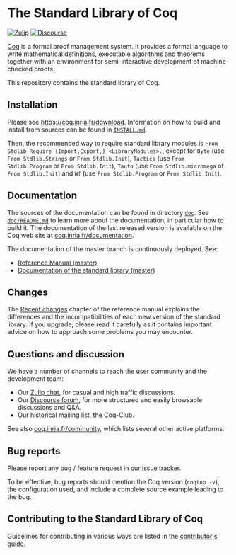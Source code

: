 # The Standard Library of Coq

[![Zulip][zulip-badge]][zulip-link]
[![Discourse][discourse-badge]][discourse-link]

[discourse-badge]: https://img.shields.io/badge/Discourse-forum-informational.svg
[discourse-link]: https://coq.discourse.group/

[zulip-badge]: https://img.shields.io/badge/Zulip-chat-informational.svg
[zulip-link]: https://coq.zulipchat.com/

[Coq](https://coq.inria.fr) is a formal proof management system. It provides a formal language to write
mathematical definitions, executable algorithms and theorems together with an
environment for semi-interactive development of machine-checked proofs.

This repository contains the standard library of Coq.

## Installation

Please see https://coq.inria.fr/download.
Information on how to build and install from sources can be found in
[`INSTALL.md`](INSTALL.md).

Then, the recommended way to require standard library modules is `From
Stdlib Require {Import,Export,} <LibraryModules>.`, except for `Byte`
(use `From Stdlib.Strings` or `From Stdlib.Init`), `Tactics` (use
`From Stdlib.Program` or `From Stdlib.Init`), `Tauto` (use `From
Stdlib.micromega` of `From Stdlib.Init`) and `Wf` (use `From
Stdlib.Program` or `From Stdlib.Init`).

## Documentation

The sources of the documentation can be found in directory [`doc`](doc).
See [`doc/README.md`](/doc/README.md) to learn more about the documentation,
in particular how to build it. The
documentation of the last released version is available on the Coq
web site at [coq.inria.fr/documentation](http://coq.inria.fr/documentation).

The documentation of the master branch is continuously deployed.  See:
- [Reference Manual (master)][refman-master]
- [Documentation of the standard library (master)][stdlib-master]

[refman-master]: https://coq.github.io/doc/master/refman/
[stdlib-master]: https://coq.github.io/doc/master/stdlib/

## Changes

The [Recent
changes](https://coq.github.io/doc/master/refman/changes.html) chapter
of the reference manual explains the differences and the
incompatibilities of each new version of the standard library. If you upgrade,
please read it carefully as it contains important advice on how to
approach some problems you may encounter.

## Questions and discussion

We have a number of channels to reach the user community and the
development team:

- Our [Zulip chat][zulip-link], for casual and high traffic discussions.
- Our [Discourse forum][discourse-link], for more structured and easily browsable discussions and Q&A.
- Our historical mailing list, the [Coq-Club](https://sympa.inria.fr/sympa/info/coq-club).

See also [coq.inria.fr/community](https://coq.inria.fr/community.html), which
lists several other active platforms.

## Bug reports

Please report any bug / feature request in [our issue tracker](https://github.com/coq-community/stdlib/issues).

To be effective, bug reports should mention
the Coq version (`coqtop -v`), the configuration
used, and include a complete source example leading to the bug.

## Contributing to the Standard Library of Coq

Guidelines for contributing in various ways are listed in the [contributor's guide](CONTRIBUTING.md).
